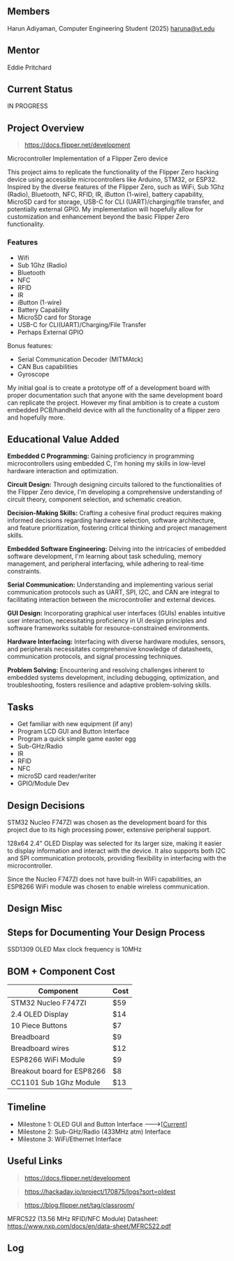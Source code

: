 ## Members

Harun Adiyaman, Computer Engineering Student (2025)
haruna@vt.edu

## Mentor

Eddie Pritchard

## Current Status

IN PROGRESS

## Project Overview

> https://docs.flipper.net/development

Microcontroller Implementation of a Flipper Zero device

This project aims to replicate the functionality of the Flipper Zero hacking device using accessible microcontrollers like Arduino, STM32, or ESP32. Inspired by the diverse features of the Flipper Zero, such as WiFi, Sub 1Ghz (Radio), Bluetooth, NFC, RFID, IR, iButton (1-wire), battery capability, MicroSD card for storage, USB-C for CLI (UART)/charging/file transfer, and potentially external GPIO. My implementation will hopefully allow for customization and enhancement beyond the basic Flipper Zero functionality.

### Features

- Wifi
- Sub 1Ghz (Radio)
- Bluetooth
- NFC
- RFID
- IR
- iButton (1-wire)
- Battery Capability
- MicroSD card for Storage
- USB-C for CLI(UART)/Charging/File Transfer
- Perhaps External GPIO

Bonus features:

- Serial Communication Decoder (MITMAtck)
- CAN Bus capabilities
- Gyroscope

My initial goal is to create a prototype off of a development board with proper documentation such that anyone with the same development board can replicate the project. However my final ambition is to create a custom embedded PCB/handheld device with all the functionality of a flipper zero and hopefully more.

## Educational Value Added

**Embedded C Programming:** Gaining proficiency in programming microcontrollers using embedded C, I'm honing my skills in low-level hardware interaction and optimization.

**Circuit Design:** Through designing circuits tailored to the functionalities of the Flipper Zero device, I'm developing a comprehensive understanding of circuit theory, component selection, and schematic creation.

**Decision-Making Skills:** Crafting a cohesive final product requires making informed decisions regarding hardware selection, software architecture, and feature prioritization, fostering critical thinking and project management skills.

**Embedded Software Engineering:** Delving into the intricacies of embedded software development, I'm learning about task scheduling, memory management, and peripheral interfacing, while adhering to real-time constraints.

**Serial Communication:** Understanding and implementing various serial communication protocols such as UART, SPI, I2C, and CAN are integral to facilitating interaction between the microcontroller and external devices.

**GUI Design:** Incorporating graphical user interfaces (GUIs) enables intuitive user interaction, necessitating proficiency in UI design principles and software frameworks suitable for resource-constrained environments.

**Hardware Interfacing:** Interfacing with diverse hardware modules, sensors, and peripherals necessitates comprehensive knowledge of datasheets, communication protocols, and signal processing techniques.

**Problem Solving:** Encountering and resolving challenges inherent to embedded systems development, including debugging, optimization, and troubleshooting, fosters resilience and adaptive problem-solving skills.

## Tasks

<!-- Your Text Here. You may work with your mentor on this later when they are assigned -->

- Get familiar with new equipment (if any)
- Program LCD GUI and Button Interface
- Program a quick simple game easter egg
- Sub-GHz/Radio
- IR
- RFID
- NFC
- microSD card reader/writer
- GPIO/Module Dev

## Design Decisions

<!-- Your Text Here. You may work with your mentor on this later when they are assigned -->

STM32 Nucleo F747ZI was chosen as the development board for this project due to its high processing power, extensive peripheral support.

128x64 2.4" OLED Display was selected for its larger size, making it easier to display information and interact with the device. It also supports both I2C and SPI communication protocols, providing flexibility in interfacing with the microcontroller.

Since the Nucleo F747ZI does not have built-in WiFi capabilities, an ESP8266 WiFi module was chosen to enable wireless communication.

## Design Misc

<!-- Your Text Here. You may work with your mentor on this later when they are assigned -->

## Steps for Documenting Your Design Process

<!-- Your Text Here. You may work with your mentor on this later when they are assigned -->

SSD1309 OLED Max clock frequency is 10MHz

## BOM + Component Cost

<!-- Your Text Here. You may work with your mentor on this later when they are assigned -->

| Component                  | Cost |
| -------------------------- | ---- |
| STM32 Nucleo F747ZI        | $59  |
| 2.4 OLED Display           | $14  |
| 10 Piece Buttons           | $7   |
| Breadboard                 | $9   |
| Breadboard wires           | $12  |
| ESP8266 WiFi Module        | $9   |
| Breakout board for ESP8266 | $8   |
| CC1101 Sub 1Ghz Module     | $13  |

## Timeline

<!-- Your Text Here. You may work with your mentor on this later when they are assigned -->

- Milestone 1: OLED GUI and Button Interface --->[[Current](SimpleGUI/README.md)]
- Milestone 2: Sub-GHz/Radio (433MHz atm) Interface
- Milestone 3: WiFi/Ethernet Interface

## Useful Links

<!-- Your Text Here. You may work with your mentor on this later when they are assigned -->

> https://docs.flipper.net/development

> https://hackaday.io/project/170875/logs?sort=oldest

> https://blog.flipper.net/tag/classroom/

MFRC522 (13.56 MHz RFID/NFC Module) Datasheet:
https://www.nxp.com/docs/en/data-sheet/MFRC522.pdf

## Log

<!-- Your Text Here. You may work with your mentor on this later when they are assigned -->
